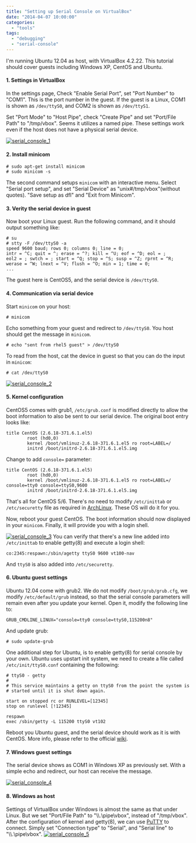```yaml
---
title: "Setting up Serial Console on VirtualBox"
date: "2014-04-07 10:00:00"
categories: 
  - "tools"
tags: 
  - "debugging"
  - "serial-console"
---
```


I'm running Ubuntu 12.04 as host, with VirtualBox 4.2.22. This tutorial should cover guests including Windows XP, CentOS and Ubuntu.

#### 1\. Settings in VirtualBox

In the settings page, Check "Enable Serial Port", set "Port Number" to "COM1". This is the port number in the guest. If the guest is a Linux, COM1 is shown as `/dev/ttyS0`, and COM2 is shown as `/dev/ttyS1`.

Set "Port Mode" to "Host Pipe", check "Create Pipe" and set "Port/File Path" to "/tmp/vbox". Seems it utilizes a named pipe. These settings work even if the host does not have a physical serial device.

[![serial_console_1](images/13688192553_8a30594134_z.jpg)](https://www.flickr.com/photos/gonwan1985/13688192553 "serial_console_1 by Binhao Qian, on Flickr")

#### 2\. Install minicom

```
# sudo apt-get install minicom
# sudo minicom -s
```

The second command setups `minicom` with an interactive menu. Select "Serial port setup", and set "Serial Device" as "unix#/tmp/vbox"(without quotes). "Save setup as dfl" and "Exit from Minicom".

#### 3\. Verity the serial device in guest

Now boot your Linux guest. Run the following command, and it should output something like:

```
# su
# stty -F /dev/ttyS0 -a
speed 9600 baud; rows 0; columns 0; line = 0;
intr = ^C; quit = ^; erase = ^?; kill = ^U; eof = ^D; eol = ;
eol2 = ; swtch = ; start = ^Q; stop = ^S; susp = ^Z; rprnt = ^R;
werase = ^W; lnext = ^V; flush = ^O; min = 1; time = 0;
...
```

The guest here is CentOS5, and the serial device is `/dev/ttyS0`.

#### 4\. Communication via serial device

Start `minicom` on your host:

```
# minicom
```

Echo something from your guest and redirect to `/dev/ttyS0`. You host should get the message in `minicom`.

```
# echo "sent from rhel5 guest" > /dev/ttyS0
```

To read from the host, cat the device in guest so that you can do the input in `minicom`:

```
# cat /dev/ttyS0
```

[![serial_console_2](images/13688596295_7dc6633411_z.jpg)](https://www.flickr.com/photos/gonwan1985/13688596295 "serial_console_2 by Binhao Qian, on Flickr")

#### 5\. Kernel configuration

CentOS5 comes with grub1, `/etc/grub.conf` is modified directly to allow the boot information to also be sent to our serial device. The original boot entry looks like:

```
title CentOS (2.6.18-371.6.1.el5)
        root (hd0,0)
        kernel /boot/vmlinuz-2.6.18-371.6.1.el5 ro root=LABEL=/
        initrd /boot/initrd-2.6.18-371.6.1.el5.img
```

Change to add `console=` parameter:

```
title CentOS (2.6.18-371.6.1.el5)
        root (hd0,0)
        kernel /boot/vmlinuz-2.6.18-371.6.1.el5 ro root=LABEL=/ console=tty0 console=ttyS0,9600
        initrd /boot/initrd-2.6.18-371.6.1.el5.img
```

That's all for CentOS 5/6. There's no need to modify `/etc/inittab` or `/etc/securetty` file as required in [ArchLinux](https://wiki.archlinux.org/index.php/working_with_the_serial_console). These OS will do it for you.

Now, reboot your guest CentOS. The boot information should now displayed in your `minicom`. Finally, it will provide you with a login shell.

[![serial_console_3](images/13689334244_24aa2b5b93_z.jpg)](https://www.flickr.com/photos/gonwan1985/13689334244 "serial_console_3 by Binhao Qian, on Flickr") You can verify that there's a new line added into `/etc/inittab` to enable getty(8) and execute a login shell:

```
co:2345:respawn:/sbin/agetty ttyS0 9600 vt100-nav
```

And `ttyS0` is also added into `/etc/securetty`.

#### 6\. Ubuntu guest settings

Ubuntu 12.04 come with grub2. We do not modify `/boot/grub/grub.cfg`, we modify `/etc/default/grub` instead, so that the serial console parameters will remain even after you update your kernel. Open it, modify the following line to:

```
GRUB_CMDLINE_LINUX="console=tty0 console=ttyS0,115200n8"
```

And update grub:

```
# sudo update-grub
```

One additional step for Ubuntu, is to enable getty(8) for serial console by your own. Ubuntu uses upstart init system, we need to create a file called `/etc/init/ttyS0.conf` containing the following:

```
# ttyS0 - getty
#
# This service maintains a getty on ttyS0 from the point the system is
# started until it is shut down again.

start on stopped rc or RUNLEVEL=[12345]
stop on runlevel [!12345]

respawn
exec /sbin/getty -L 115200 ttyS0 vt102
```

Reboot you Ubuntu guest, and the serial device should work as it is with CentOS. More info, please refer to the official [wiki](https://help.ubuntu.com/community/SerialConsoleHowto).

#### 7\. Windows guest settings

The serial device shows as COM1 in Windows XP as previously set. With a simple echo and redirect, our host can receive the message.

[![serial_console_4](images/13689802104_6b8c202f77_z.jpg)](https://www.flickr.com/photos/gonwan1985/13689802104 "serial_console_4 by Binhao Qian, on Flickr")

#### 8\. Windows as host

Settings of VirtualBox under Windows is almost the same as that under Linux. But we set "Port/File Path" to "\\\\.\\pipe\\vbox", instead of "/tmp/vbox". After the configuration of kernel and getty(8), we can use [PuTTY](http://www.chiark.greenend.org.uk/~sgtatham/putty/download.html) to connect. Simply set "Connection type" to "Serial", and "Serial line" to "\\\\.\\pipe\\vbox". [![serial_console_5](images/13691081063_d70e51c8fc_z.jpg)](https://www.flickr.com/photos/gonwan1985/13691081063 "serial_console_5 by Binhao Qian, on Flickr")
